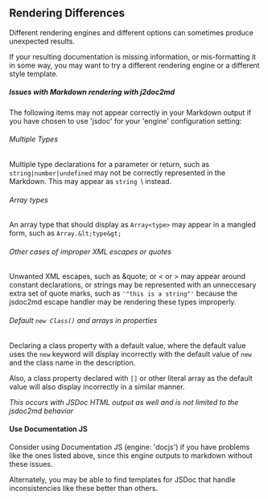 
## Rendering Differences

Different rendering engines and different options can sometimes produce
unexpected results.

If your resulting documentation is missing information, or mis-formatting it in some
way, you may want to try a different rendering engine or a different
style template.

##### Issues with Markdown rendering with j2doc2md
The following items may not appear correctly in your Markdown output
if you have chosen to use 'jsdoc' for your 'engine' configuration setting:

###### Multiple Types
Multiple type declarations for a parameter or return, such as
`string|number|undefined` may not be correctly represented in the
Markdown.  This may appear as `string `\  instead.

###### Array types
An array type that should display as `Array<type>` may appear in a mangled
form, such as `Array.&lt;type&gt;`

###### Other cases of improper XML escapes or quotes
Unwanted XML escapes, such as &quote; or &lt; or &gt; may appear around constant declarations, 
or strings may be represented with an unneccesary extra set of quote marks, such as `'"this is a string"'`
because the jsdoc2md escape handler may be rendering these types improperly.

###### Default `new Class()` and arrays in properties
Declaring a class property with a default value, where the
default value uses the `new` keyword will display incorrectly with the default
value of `new` and the class name in the description.

Also, a class property declared with `[]` or other literal array as the 
default value will also display incorrectly in a similar manner.

_This occurs with JSDoc HTML output as well and is not limited to the 
jsdoc2md behavior_


#### Use Documentation JS
Consider using Documentation JS (engine: 'docjs') if you have problems like the ones
listed above, since this engine outputs to markdown without these issues.

Alternately, you may be able to find templates for JSDoc that handle inconsistencies like these better than others.


